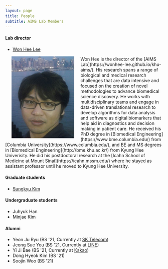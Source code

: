 ```yaml
---
layout: page
title: People
subtitle: AIMS Lab Members
---
```


#### Lab director
* [Won Hee Lee](https://wonhee-lee.github.io/aboutme/)


<img src="/assets/img/khu_lab_pic.jpg" width="200" height="260" align="left" hspace="20" />
Won Hee is the director of the [AIMS Lab](https://wonhee-lee.github.io/khu-aims/). His research spans a range of biological and medical research challenges that are data intensive and focused on the creation of novel methodologies to advance biomedical science discovery. He works with multidisciplinary teams and engage in data-driven translational research to develop algorithms for data analysis and software as digital biomarkers that help aid in diagnostics and decision making in patient care. He received his PhD degree in [Biomedical Engineering](https://www.bme.columbia.edu/) from [Columbia University](https://www.columbia.edu/), and BE and MS degrees in [Biomedical Engineering](http://bme.khu.ac.kr/) from Kyung Hee Univerisity. He did his postdoctoral research at the [Icahn School of Medicine at Mount Sinai](https://icahn.mssm.edu/) where he stayed as assistant professor until he moved to Kyung Hee University.


#### Graduate students
* [Sungkyu Kim](https://github.com/SungKyu-Kim39)

#### Undergraduate students
* Juhyuk Han
* Minjae Kim 

#### Alumni

* Yeon Ju Ryu (BS '21, Currently at [SK Telecom](https://www.sktelecom.com/index.html))
* Jeong Sue You (BS '21, Currently at [LINE](https://line.me/ko/))
* Yi Ji Bae (BS '21, Currently at [Kakao](https://www.kakaocorp.com/page/))
* Dong Hyeok Kim (BS '21)
* Soojin Woo (BS '21)
